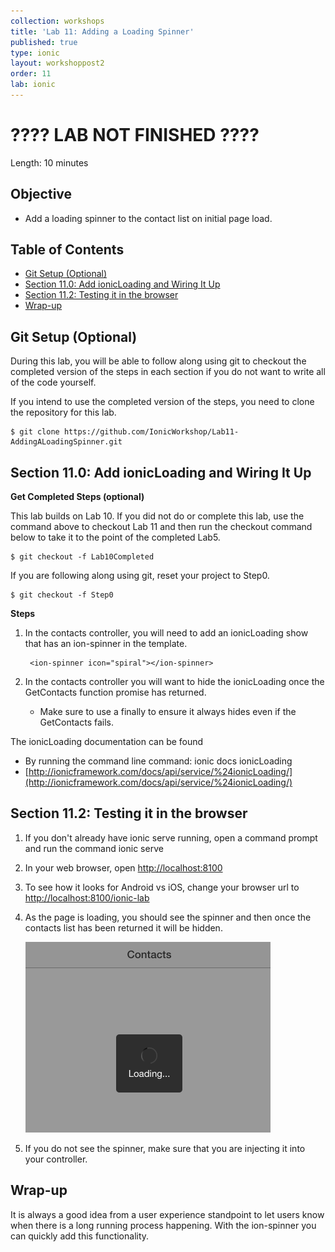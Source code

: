 ```yaml
---
collection: workshops
title: 'Lab 11: Adding a Loading Spinner'
published: true
type: ionic
layout: workshoppost2
order: 11
lab: ionic
---
```


<H1>???? LAB NOT FINISHED ????</h1>

Length: 10 minutes

## Objective

* Add a loading spinner to the contact list on initial page load.

<!-- START doctoc generated TOC please keep comment here to allow auto update -->
<!-- DON'T EDIT THIS SECTION, INSTEAD RE-RUN doctoc TO UPDATE -->
<h2>Table of Contents</h2>

- [Git Setup (Optional)](#git-setup-optional)
- [Section 11.0: Add ionicLoading and Wiring It Up](#section-110-add-ionicloading-and-wiring-it-up)
- [Section 11.2: Testing it in the browser](#section-112-testing-it-in-the-browser)
- [Wrap-up](#wrap-up)

<!-- END doctoc generated TOC please keep comment here to allow auto update -->

## Git Setup (Optional)

During this lab, you will be able to follow along using git to checkout the completed version of the steps in each section if you do not want to write all of the code yourself. 

If you intend to use the completed version of the steps, you need to clone the repository for this lab.

    $ git clone https://github.com/IonicWorkshop/Lab11-AddingALoadingSpinner.git


## Section 11.0: Add ionicLoading and Wiring It Up

**Get Completed Steps (optional)**

This lab builds on Lab 10.  If you did not do or complete this lab, use the command above to checkout Lab 11 and then run the checkout command below to take it to the point of the completed Lab5.

    $ git checkout -f Lab10Completed

If you are following along using git, reset your project to Step0.

    $ git checkout -f Step0

**Steps**

1. In the contacts controller, you will need to add an ionicLoading show that has an ion-spinner in the template. 

        <ion-spinner icon="spiral"></ion-spinner>

1. In the contacts controller you will want to hide the ionicLoading once the GetContacts function promise has returned.  
    * Make sure to use a finally to ensure it always hides even if the GetContacts fails.

The ionicLoading documentation can be found 

* By running the command line command: ionic docs ionicLoading 
* [http://ionicframework.com/docs/api/service/%24ionicLoading/](http://ionicframework.com/docs/api/service/%24ionicLoading/)

## Section 11.2: Testing it in the browser

1. If you don't already have ionic serve running, open a command prompt and run the command ionic serve
1. In your web browser, open [http://localhost:8100](http://localhost:8100)
1. To see how it looks for Android vs iOS, change your browser url to [http://localhost:8100/ionic-lab](http://localhost:8100/ionic-lab)
1. As the page is loading, you should see the spinner and then once the contacts list has been returned it will be hidden.  

    ![Lab10-IonicLoadingSpinner.png](images/Lab11/Lab11-IonicLoadingSpinner.png)

1. If you do not see the spinner, make sure that you are injecting it into your controller.  

## Wrap-up

It is always a good idea from a user experience standpoint to let users know when there is a long running process happening.  With the ion-spinner you can quickly add this functionality.  
